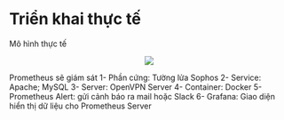 # Triển khai thực tế

Mô hình thực tế

<div style="text-align:center"><img src="https://i0.wp.com/s1.uphinh.org/2020/11/12/image1.jpg"></div>

Prometheus sẽ giám sát
1- Phần cứng: Tường lửa Sophos
2- Service: Apache; MySQL
3- Server: OpenVPN Server
4- Container: Docker
5- Prometheus Alert: gửi cảnh báo ra mail hoặc Slack
6- Grafana: Giao diện hiển thị dữ liệu cho Prometheus Server
